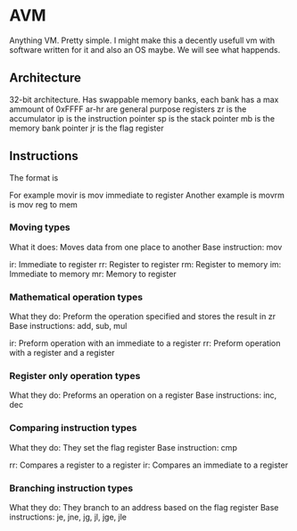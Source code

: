 # AVM
Anything VM. Pretty simple. I might make this a decently usefull vm with software written for it and also an OS maybe. We will see what happends. 

## Architecture

32-bit architecture.
Has swappable memory banks, each bank has a max ammount of 0xFFFF
ar-hr are general purpose registers
zr is the accumulator
ip is the instruction pointer
sp is the stack pointer
mb is the memory bank pointer
jr is the flag register

## Instructions

The format is

<instr><type><type>

For example
movir is mov immediate to register 
Another example is
movrm is mov reg to mem

### Moving types
What it does: Moves data from one place to another
Base instruction: mov

ir: Immediate to register
rr: Register to register
rm: Register to memory
im: Immediate to memory
mr: Memory to register

### Mathematical operation types
What they do: 
Preform the operation specified and stores the result in zr
Base instructions:
add, sub, mul

ir: Preform operation with an immediate to a register
rr: Preform operation with a register and a register

### Register only operation types
What they do:
Preforms an operation on a register
Base instructions:
inc, dec

### Comparing instruction types
What they do:
They set the flag register
Base instruction: cmp

rr: Compares a register to a register
ir: Compares an immediate to a register

### Branching instruction types
What they do:
They branch to an address based on the flag register
Base instructions:
je, jne, jg, jl, jge, jle